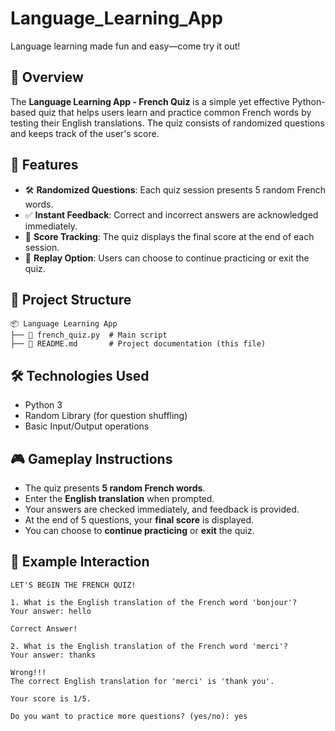 # Language_Learning_App
Language learning made fun and easy—come try it out!

## 📌 Overview
The **Language Learning App - French Quiz** is a simple yet effective Python-based quiz that helps users learn and practice common French words by testing their English translations. The quiz consists of randomized questions and keeps track of the user's score.

## 🚀 Features
- 🛠 **Randomized Questions**: Each quiz session presents 5 random French words.
- ✅ **Instant Feedback**: Correct and incorrect answers are acknowledged immediately.
- 🎯 **Score Tracking**: The quiz displays the final score at the end of each session.
- 🔄 **Replay Option**: Users can choose to continue practicing or exit the quiz.

## 📂 Project Structure
```
📦 Language Learning App
├── 📜 french_quiz.py  # Main script
├── 📜 README.md       # Project documentation (this file)
```

## 🛠 Technologies Used
- Python 3
- Random Library (for question shuffling)
- Basic Input/Output operations

## 🎮 Gameplay Instructions
- The quiz presents **5 random French words**.
- Enter the **English translation** when prompted.
- Your answers are checked immediately, and feedback is provided.
- At the end of 5 questions, your **final score** is displayed.
- You can choose to **continue practicing** or **exit** the quiz.

## 📌 Example Interaction
```
LET'S BEGIN THE FRENCH QUIZ!

1. What is the English translation of the French word 'bonjour'?
Your answer: hello

Correct Answer!

2. What is the English translation of the French word 'merci'?
Your answer: thanks

Wrong!!!
The correct English translation for 'merci' is 'thank you'.

Your score is 1/5.

Do you want to practice more questions? (yes/no): yes
```


